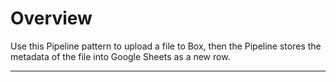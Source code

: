 # Overview

Use this Pipeline pattern to upload a file to Box, then the Pipeline stores the metadata of the file into Google Sheets as a new row.





****



